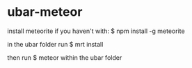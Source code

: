 # ubar-meteor

install meteorite if you haven't with: $ npm install -g meteorite

in the ubar folder run $ mrt install 

then run $ meteor within the ubar folder